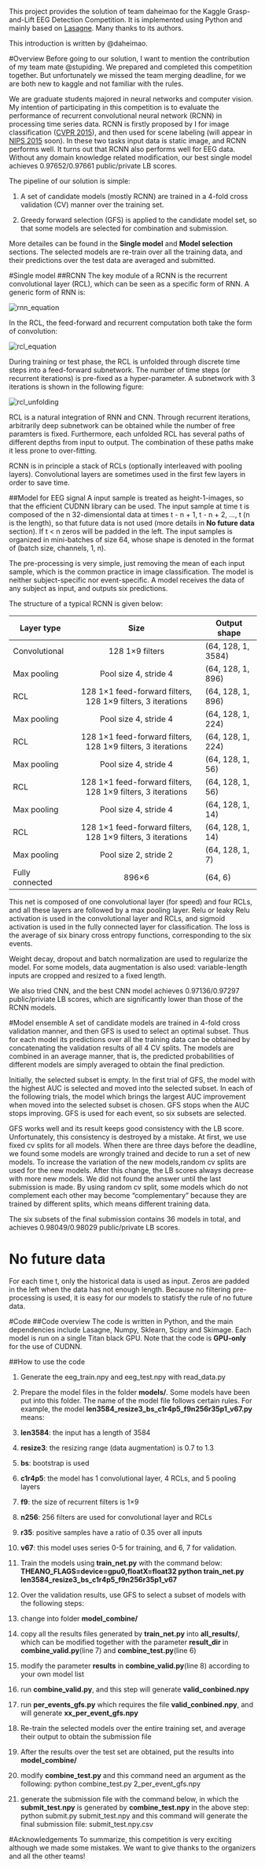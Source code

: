 This project provides the solution of team daheimao for the Kaggle Grasp-and-Lift EEG Detection Competition. It is implemented using Python and mainly based on [Lasagne](http://lasagne.readthedocs.org/en/latest/). Many thanks to its authors.

This introduction is written by @daheimao.

#Overview
Before going to our solution, I want to mention the contribution of my team mate @stupiding. We prepared and completed this competition together. But unfortunately we missed the team merging deadline, for we are both new to kaggle and not familiar with the rules.

We are graduate students majored in neural networks and computer vision. My intention of participating in this competition is to evaluate the performance of recurrent convolutional neural network (RCNN) in processing time series data. RCNN is firstly proposed by I for image classification ([CVPR 2015](http://www.xlhu.cn/papers/Liang15-cvpr.pdf)), and then used for scene labeling (will appear in [NIPS 2015](https://nips.cc/Conferences/2015/AcceptedPapers) soon). In these two tasks input data is static image, and RCNN performs well. It turns out that RCNN also performs well for EEG data. Without any domain knowledge related modification, our best single model achieves 0.97652/0.97661 public/private LB scores. 

The pipeline of our solution is simple:

1. A set of candidate models (mostly RCNN) are trained in a 4-fold cross validation (CV) manner over the training set.

2. Greedy forward selection (GFS) is applied to the candidate model set, so that some models are selected for combination and submission.

More detailes can be found in the **Single model** and **Model selection** sections. The selected models are re-train over all the training data, and their predictions over the test data are averaged and submitted. 

#Single model
##RCNN
The key module of a RCNN is the recurrent convolutional layer (RCL), which can be seen as a specific form of RNN. A generic form of RNN is:

![rnn_equation](https://github.com/stupiding/kaggle_EEG/blob/master/image_folder/rnn.png)

In the RCL, the feed-forward and recurrent computation both take the form of convolution:

![rcl_equation](https://github.com/stupiding/kaggle_EEG/blob/master/image_folder/rcl.png)

During training or test phase, the RCL is unfolded through discrete time steps into a feed-forward subnetwork. The number of time steps (or recurrent iterations) is pre-fixed as a hyper-parameter. A subnetwork with 3 iterations is shown in the following figure:

![rcl_unfolding](https://github.com/stupiding/kaggle_EEG/blob/master/image_folder/rcl_unfolding.png)

RCL is a natural integration of RNN and CNN. Through recurrent iterations, arbitrarily deep subnetwork can be obtained while the number of free paramters is fixed. Furthermore, each unfolded RCL has several paths of different depths from input to output. The combination of these paths make it less prone to over-fitting.

RCNN is in principle a stack of RCLs (optionally interleaved with pooling layers). Convolutional layers are sometimes used in the first few layers in order to save time.

##Model for EEG signal
A input sample is treated as height-1-images, so that the efficient CUDNN library can be used. The input sample at time t is composed of the n 32-dimensiontal data at times t - n + 1, t - n + 2, ..., t (n is the length), so that future data is not used (more details in **No future data** section). If t < n zeros will be padded in the left. The input samples is organized in mini-batches of size 64, whose shape is denoted in the format of (batch size, channels, 1, n).

The pre-processing is very simple, just removing the mean of each input sample, which is the common practice in image classification. The model is neither subject-specific nor event-specific. A model receives the data of any subject as input, and outputs six predictions.

The structure of a typical RCNN is given below:

| Layer type      | Size                                                        | Output shape       |
| --------------- |:-----------------------------------------------------------:| ------------------ |
| Convolutional   | 128 1×9 filters                                             | (64, 128, 1, 3584) |
| Max pooling     | Pool size 4, stride 4                                       | (64, 128, 1, 896)  |
| RCL             | 128 1×1 feed-forward filters, 128 1×9 filters, 3 iterations | (64, 128, 1, 896)  |
| Max pooling     | Pool size 4, stride 4                                       | (64, 128, 1, 224)  |
| RCL             | 128 1×1 feed-forward filters, 128 1×9 filters, 3 iterations | (64, 128, 1, 224)  |
| Max pooling     | Pool size 4, stride 4                                       | (64, 128, 1, 56)   |
| RCL             | 128 1×1 feed-forward filters, 128 1×9 filters, 3 iterations | (64, 128, 1, 56)   |
| Max pooling     | Pool size 4, stride 4                                       | (64, 128, 1, 14)   |
| RCL             | 128 1×1 feed-forward filters, 128 1×9 filters, 3 iterations | (64, 128, 1, 14)   |
| Max pooling     | Pool size 2, stride 2                                       | (64, 128, 1, 7)    |
| Fully connected | 896×6                                                       | (64, 6)            |

This net is composed of one convolutional layer (for speed) and four RCLs, and all these layers are followed by a max pooling layer. Relu or leaky Relu activation is used in the convolutional layer and RCLs, and sigmoid activation is used in the fully connected layer for classification. The loss is the average of six binary cross entropy functions, corresponding to the six events.

Weight decay, dropout and batch normalization are used to regularize the model. For some models, data augmentation is also used: variable-length inputs are cropped and resized to a fixed length.

We also tried CNN, and the best CNN model achieves 0.97136/0.97297 public/priviate LB scores, which are significantly lower than those of the RCNN models.

#Model ensemble
A set of candidate models are trained in 4-fold cross validation manner, and then GFS is used to select an optimal subset.  Thus for each model its predictions over all the training data can be obtained by concatenating the validation results of all 4 CV splits. The models are combined in an average manner, that is, the predicted probabilities of different models are simply averaged to obtain the final prediction.

Initially, the selected subset is empty. In the first trial of GFS, the model with the highest AUC is selected and moved into the selected subset. In each of the following trials, the model which brings the largest AUC improvement when moved into the selected subset is chosen. GFS stops when the AUC stops improving. GFS is used for each event, so six subsets are selected.

GFS works well and its result keeps good consistency with the LB score. Unfortunately, this consistency is destroyed by a mistake. At first, we use fixed cv splits for all models. When there are three days before the deadline, we found some models are wrongly trained and decide to run a set of new models. To increase the variation of the new models,random cv splits are used for the new models. After this change, the LB scores always decrease with more new models. We did not found the answer until the last submission is made. By using random cv split, some models which do not complement each other may become “complementary” because they are trained by different splits, which means different training data.

The six subsets of the final submission contains 36 models in total, and achieves 0.98049/0.98029 public/private LB scores.

# No future data
For each time t, only the historical data is used as input. Zeros are padded in the left when the data has not enough length. Because no filtering pre-processing is used, it is easy for our models to statisfy the rule of no future data.

#Code
##Code overview
The code is written in Python, and the main dependencies include Lasagne, Numpy, Sklearn, Scipy and Skimage. Each model is run on a single Titan black GPU. Note that the code is **GPU-only** for the use of CUDNN.

##How to use the code

1. Generate the eeg_train.npy and eeg_test.npy with read_data.py
 
2. Prepare the model files in the folder **models/**. Some models have been put into this folder. The name of the model file follows certain rules. For example, the model **len3584_resize3_bs_c1r4p5_f9n256r35p1_v67.py** means:
 1. **len3584**: the input has a length of 3584
 2. **resize3**: the resizing range (data augmentation) is 0.7 to 1.3
 3. **bs**: bootstrap is used
 4. **c1r4p5**: the model has 1 convolutional layer, 4 RCLs, and 5 pooling layers
 5. **f9**: the size of recurrent filters is 1×9
 6. **n256**: 256 filters are used for convolutional layer and RCLs
 7. **r35**: positive samples have a ratio of 0.35 over all inputs
 8. **v67**: this model uses series 0-5 for training, and 6, 7 for validation.

3. Train the models using **train_net.py** with the command below:
**THEANO_FLAGS=device=gpu0,floatX=float32 python train_net.py len3584_resize3_bs_c1r4p5_f9n256r35p1_v67**

4. Over the validation results, use GFS to select a subset of models with the following steps:
 1. change into folder **model_combine/**
 2. copy all the results files generated by **train_net.py** into **all_results/**, which can be modified together with the parameter **result_dir** in **combine_valid.py**(line 7) and **combine_test.py**(line 6)
 3. modify the parameter **results** in **combine_valid.py**(line 8) according to your own model list
 4. run **combine_valid.py**, and this step will generate **valid_conbined.npy**
 5. run **per_events_gfs.py** which requires the file **valid_conbined.npy**, and will generate **xx_per_event_gfs.npy**

5. Re-train the selected models over the entire training set, and average their output to obtain the submission file
 1. After the results over the test set are obtained, put the results into **model_combine/**
 2. modify **combine_test.py** and this command need an argument as the following:
    python combine_test.py 2_per_event_gfs.npy
 3. generate the submission file with the command below, in which the **submit_test.npy** is generated by **combine_test.npy** in the above step:
  python submit.py submit_test.npy
  and this command will generate the final submission file: submit_test.npy.csv
  

#Acknowledgements
To summarize, this competition is very exciting although we made some mistakes. We want to give thanks to the organizers and all the other teams!
